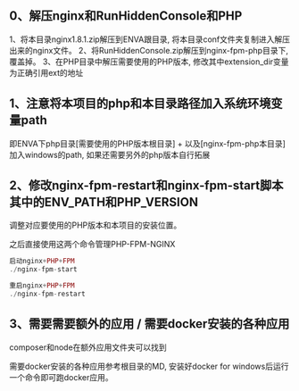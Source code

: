 ## 0、解压nginx和RunHiddenConsole和PHP
1、将本目录nginx1.8.1.zip解压到ENVA跟目录, 将本目录conf文件夹复制进入解压出来的nginx文件。
2、将RunHiddenConsole.zip解压到nginx-fpm-php目录下, 覆盖掉。
3、在PHP目录中解压需要使用的PHP版本, 修改其中extension_dir变量为正确引用ext的地址
## 1、注意将本项目的php和本目录路径加入系统环境变量path
即ENVA下php目录[需要使用的PHP版本根目录] + 以及[nginx-fpm-php本目录]  加入windows的path, 如果还需要另外的php版本自行拓展

## 2、修改nginx-fpm-restart和nginx-fpm-start脚本其中的ENV_PATH和PHP_VERSION
调整对应要使用的PHP版本和本项目的安装位置。

之后直接使用这两个命令管理PHP-FPM-NGINX

```php
启动nginx+PHP+FPM
./nginx-fpm-start

重启nginx+PHP+FPM
./nginx-fpm-restart
```

## 3、需要需要额外的应用 / 需要docker安装的各种应用
composer和node在额外应用文件夹可以找到

需要docker安装的各种应用参考根目录的MD, 安装好docker for windows后运行一个命令即可跑docker应用。